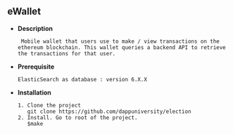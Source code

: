 **eWallet**
----
    
* **Description**
    
       Mobile wallet that users use to make / view transactions on the ethereum blockchain. This wallet queries a backend API to retrieve the transactions for that user.

* **Prerequisite**

      ElasticSearch as database : version 6.X.X
  
* **Installation**

      1. Clone the project
         git clone https://github.com/dappuniversity/election
      2. Install. Go to root of the project.
         $make